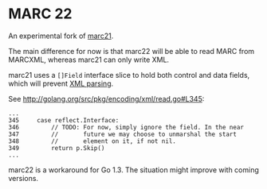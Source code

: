 MARC 22
=======

An experimental fork of [marc21](https://github.com/miku/marc21).

The main difference for now is that marc22 will be able to read MARC from
MARCXML, whereas marc21 can only write XML.

marc21 uses a `[]Field` interface slice to hold both control and data fields, which
will prevent [XML parsing](http://golang.org/src/pkg/encoding/xml/read.go#L345).

See http://golang.org/src/pkg/encoding/xml/read.go#L345:

```golang
...
345		case reflect.Interface:
346			// TODO: For now, simply ignore the field. In the near
347			//       future we may choose to unmarshal the start
348			//       element on it, if not nil.
349			return p.Skip()
...
```

marc22 is a workaround for Go 1.3. The situation might improve with coming
versions.

